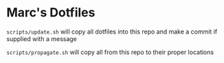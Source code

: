 # Marc's Dotfiles

`scripts/update.sh` will copy all dotfiles into this repo and make a commit if supplied with a message

`scripts/propagate.sh` will copy all from this repo to their proper locations
